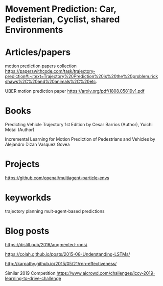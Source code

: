 # Movement Prediction: Car, Pedisterian, Cyclist, shared Environments


# Articles/papers

motion prediction papers collection
https://paperswithcode.com/task/trajectory-prediction#:~:text=Trajectory%20Prediction%20is%20the%20problem,rickshaws%2C%20and%20animals%2C%20etc.

UBER motion prediction paper
https://arxiv.org/pdf/1808.05819v1.pdf

# Books
Predicting Vehicle Trajectory 1st Edition by Cesar Barrios (Author), Yuichi Motai (Author)

Incremental Learning for Motion Prediction of Pedestrians and Vehicles by Alejandro Dizan Vasquez Govea
# Projects
https://github.com/openai/multiagent-particle-envs
# keyworkds
trajectory planning
mult-agent-based predictions
# Blog posts
https://distill.pub/2016/augmented-rnns/

https://colah.github.io/posts/2015-08-Understanding-LSTMs/

http://karpathy.github.io/2015/05/21/rnn-effectiveness/

Similar 2019 Competition
https://www.aicrowd.com/challenges/iccv-2019-learning-to-drive-challenge



